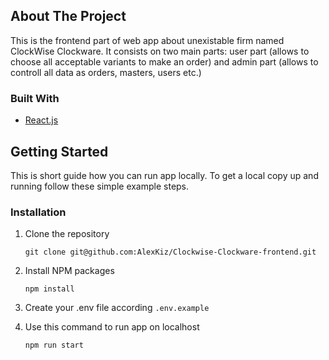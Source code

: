 
## About The Project

This is the frontend part of web app about unexistable firm named ClockWise Clockware. It  consists on two main parts: user part (allows to choose all acceptable variants to make an order) and admin part (allows to controll all data as orders, masters, users etc.)


### Built With


* [React.js](https://reactjs.org/)


## Getting Started

This is short guide how you can run app locally.
To get a local copy up and running follow these simple example steps.


### Installation

1. Clone the repository
   ```
   git clone git@github.com:AlexKiz/Clockwise-Clockware-frontend.git
   ```
2. Install NPM packages
   ```
   npm install
   ```
3. Create your .env file according `.env.example`

4. Use this command to run app on localhost
    ```
    npm run start
    ```

    